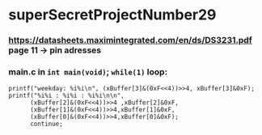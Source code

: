 # superSecretProjectNumber29
### https://datasheets.maximintegrated.com/en/ds/DS3231.pdf __page 11__ -> pin adresses

### main.c in ```int main(void)```; ```while(1)``` loop: 
```
printf("weekday: %i%i\n", (xBuffer[3]&(0xF<<4))>>4, xBuffer[3]&0xF);
printf("%i%i : %i%i : %i%i\n\n",
      (xBuffer[2]&(0xF<<4))>>4 ,xBuffer[2]&0xF, 
      (xBuffer[1]&(0xF<<4))>>4,xBuffer[1]&0xF, 
      (xBuffer[0]&(0xF<<4))>>4,xBuffer[0]&0xF);
      continue;
```
